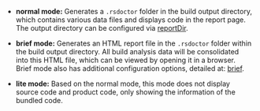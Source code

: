 - **normal mode:** Generates a `.rsdoctor` folder in the build output directory, which contains various data files and displays code in the report page. The output directory can be configured via [reportDir](/config/options/options#reportdir).

- **brief mode:** Generates an HTML report file in the `.rsdoctor` folder within the build output directory. All build analysis data will be consolidated into this HTML file, which can be viewed by opening it in a browser. Brief mode also has additional configuration options, detailed at: [brief](/config/options/options#brief).

- **lite mode:** Based on the normal mode, this mode does not display source code and product code, only showing the information of the bundled code.
